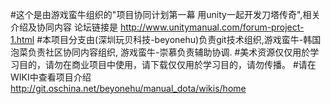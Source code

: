 #这个是由游戏蛮牛组织的"项目协同计划第一幕 用unity一起开发刀塔传奇",相关介绍及协同内容 论坛链接是 http://www.unitymanual.com/forum-project-1.html
#本项目分支由(深圳玩贝科技-beyonehu)负责git技术组织,游戏蛮牛-韩国泡菜负责社区协同内容组织, 游戏蛮牛-崇慕负责辅助协调.
#美术资源仅仅用於学习目的，请勿在商业项目中使用，请下载仅仅用於学习目的，请勿传播。
#请在WIKI中查看项目介绍 http://git.oschina.net/beyonehu/manual_dota/wikis/home
